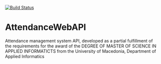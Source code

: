 [![Build Status](https://travis-ci.org/kapantzak/AttendanceWebAPI.svg?branch=master)](https://travis-ci.org/kapantzak/AttendanceWebAPI)

# AttendanceWebAPI
Attendance management system API, developed as a partial fulfillment of the requirements for the award of the DEGREE OF MASTER OF SCIENCE IN APPLIED INFORMATICTS from the University of Macedonia, Department of Applied Informatics
